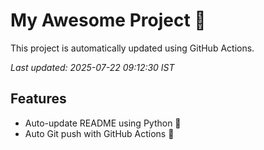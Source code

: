 # My Awesome Project 🚀

This project is automatically updated using GitHub Actions.

_Last updated: 2025-07-22 09:12:30 IST_

## Features
- Auto-update README using Python 🐍
- Auto Git push with GitHub Actions 🤖
